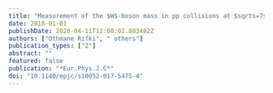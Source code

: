```yaml
---
title: "Measurement of the $W$-boson mass in pp collisions at $sqrts=7$ TeV with the ATLAS detector"
date: 2018-01-01
publishDate: 2020-04-11T12:00:02.883482Z
authors: ["Othmane Rifki", " others"]
publication_types: ["2"]
abstract: ""
featured: false
publication: "*Eur.Phys.J.C*"
doi: "10.1140/epjc/s10052-017-5475-4"
---
```


